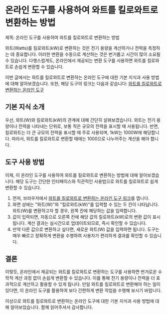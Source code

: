 온라인 도구를 사용하여 와트를 킬로와트로 변환하는 방법
==============================

제목: 온라인 도구를 사용하여 와트를 킬로와트로 변환하는 방법

와트(Watts)를 킬로와트(kW)로 변환하는 것은 전기 용량을 계산하거나 전력을 측정하는 데 중요합니다. 이러한 변환을 수동으로 계산하는 것은 번거롭고 시간이 많이 소요될 수 있습니다. 다행스럽게도, 온라인에서 제공되는 변환 도구를 사용하면 와트를 킬로와트로 손쉽게 변환할 수 있습니다.

이번 글에서는 와트를 킬로와트로 변환하는 온라인 도구에 대한 기본 지식과 사용 방법에 대해 알아보겠습니다. 또한, 해당 도구의 링크는 다음과 같습니다: [와트를 킬로와트로 변환하는 온라인 도구](https://www.onlinecalculatorsfree.com/ko/convert/watts-to-kilowatts.html)

기본 지식 소개
--------

우선, 와트(W)와 킬로와트(kW)의 관계에 대해 간단히 살펴보겠습니다. 와트는 전기 용량이나 전력을 나타내는 단위로, 보통 작은 규모의 전력을 표시할 때 사용됩니다. 반면, 킬로와트는 더 큰 규모의 전력을 표시할 때 주로 사용되며, 1kW는 1000W에 해당합니다. 따라서, 와트를 킬로와트로 변환할 때에는 1000으로 나누어주는 계산을 해야 합니다.

도구 사용 방법
--------

이제, 이 온라인 도구를 사용하여 와트를 킬로와트로 변환하는 방법에 대해 알아보겠습니다. 해당 도구는 간단한 인터페이스와 직관적인 사용법으로 와트를 킬로와트로 쉽게 변환할 수 있습니다.

1. 먼저, 브라우저에서 [와트를 킬로와트로 변환하는 온라인 도구 링크](https://www.onlinecalculatorsfree.com/ko/convert/watts-to-kilowatts.html)를 엽니다.
2. 화면 상에는 "와트(W)"와 "킬로와트(kW)"를 입력할 수 있는 두 칸이 나타납니다. 와트(W)를 변환하고자 할 경우, 왼쪽 칸에 해당하는 값을 입력합니다.
3. 값이 입력되면, 자동으로 오른쪽 칸에 해당 값의 킬로와트(kW)로의 변환 값이 표시됩니다. 계산 결과는 실시간으로 업데이트되므로, 즉시 확인할 수 있습니다.
4. 만약 다른 값으로 변환하고 싶다면, 새로운 와트(W) 값을 입력하면 됩니다. 도구는 매우 빠르고 정확하게 변환을 수행하여 사용자가 편리하게 결과를 확인할 수 있습니다.

결론
--

이렇듯, 온라인에서 제공되는 와트를 킬로와트로 변환하는 도구를 사용하면 번거로운 수학적 계산 과정 없이 손쉽게 변환할 수 있습니다. 이를 통해 전기 용량이나 전력을 더 효과적으로 계산하고 활용할 수 있게 됩니다. 만일 와트를 킬로와트로 변환해야 하는 일이 있다면, 이 온라인 도구를 활용하여 보다 간편하게 변환 작업을 수행해 보시기 바랍니다.

이상으로 와트를 킬로와트로 변환하는 온라인 도구에 대한 기본 지식과 사용 방법에 대해 알아보았습니다. 함께 읽어주셔서 감사합니다.